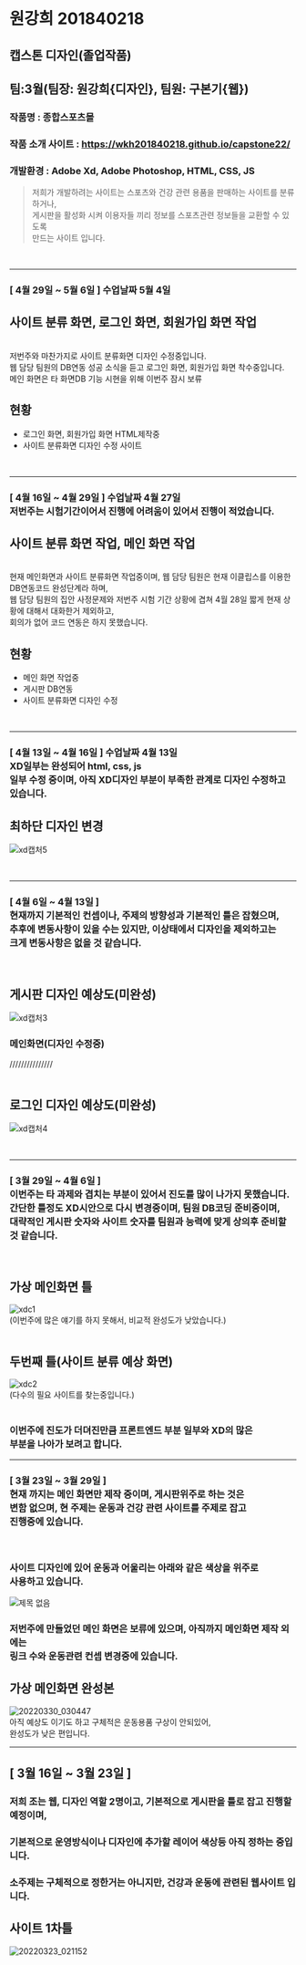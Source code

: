 # 원강희 201840218

## 캡스톤 디자인(졸업작품)
## 팀:3월(팀장: 원강희{디자인}, 팀원: 구본기{웹})
### 작품명 : 종합스포츠몰
### 작품 소개 사이트 : https://wkh201840218.github.io/capstone22/
### 개발환경 : Adobe Xd, Adobe Photoshop, HTML, CSS, JS

>저희가 개발하려는 사이트는 스포츠와 건강 관련 용품을 판매하는 사이트를 분류하거나,<br>게시판을 활성화 시켜 이용자들 끼리 정보를 스포츠관련 정보들을 교환할 수 있도록<br>만드는 사이트 입니다.
<br>

***
### [ 4월 29일 ~ 5월 6일 ] 수업날짜 5월 4일 <br> 
## 사이트 분류 화면, 로그인 화면, 회원가입 화면 작업 
<br> 저번주와 마찬가지로 사이트 분류화면 디자인 수정중입니다. <br>
웹 담당 팀원의 DB연동 성공 소식을 듣고 로그인 화면, 회원가입 화면 착수중입니다.<br>
메인 화면은 타 화면DB 기능 시현을 위해 이번주 잠시 보류<br>


## 현황
* 로그인 화면, 회원가입 화면 HTML제작중
* 사이트 분류화면 디자인 수정 사이트
<br>

***
### [ 4월 16일 ~ 4월 29일 ] 수업날짜 4월 27일 <br>저번주는 시험기간이어서 진행에 어려움이 있어서 진행이 적었습니다.
## 사이트 분류 화면 작업, 메인 화면 작업
<br> 현재 메인화면과 사이트 분류화면 작업중이며, 웹 담당 팀원은 현재 이클립스를 이용한 DB연동코드 완성단계라 하며,<br>웹 담당 팀원의 집안 사정문제와 저번주 시험 기간 상황에 겹쳐 4월 28일 짧게 현재 상황에 대해서 대화한거 제외하고,<br>회의가 없어 코드 연동은 하지 못했습니다.

## 현황
* 메인 화면 작업중
* 게시판 DB연동
* 사이트 분류화면 디자인 수정
<br>

***
### [ 4월 13일 ~ 4월 16일 ] 수업날짜 4월 13일 <br>XD일부는 완성되어 html, css, js<br>일부 수정 중이며, 아직 XD디자인 부분이 부족한 관계로 디자인 수정하고 있습니다.<br>
## 최하단 디자인 변경
![xd캡처5](https://user-images.githubusercontent.com/80237099/163442750-95633ded-7dbb-49a6-aae3-459deba17f86.png)<br>



<br>

***
### [ 4월 6일 ~ 4월 13일 ] <br>현재까지 기본적인 컨셉이나, 주제의 방향성과 기본적인 틀은 잡혔으며,<br>추후에 변동사항이 있을 수는 있지만, 이상태에서 디자인을 제외하고는<br>크게 변동사항은 없을 것 같습니다.
<br>

## 게시판 디자인 예상도(미완성)
![xd캡처3](https://user-images.githubusercontent.com/80237099/163057477-53b636c4-e858-4d24-8f34-e50051b9b7dd.png)<br>
### 메인화면(디자인 수정중)
///////////////
<br>
<br>

## 로그인 디자인 예상도(미완성)
![xd캡처4](https://user-images.githubusercontent.com/80237099/163057894-e540ab35-d0db-4588-988c-b475973e0397.png)


<br>

***

### [ 3월 29일 ~ 4월 6일 ] <br>이번주는 타 과제와 겹치는 부분이 있어서 진도를 많이 나가지 못했습니다.<br>간단한 틀정도 XD시안으로 다시 변경중이며, 팀원 DB코딩 준비중이며,<br>대략적인 게시판 숫자와 사이트 숫자를 팀원과 능력에 맞게 상의후 준비할 것 같습니다.
<br>


## 가상 메인화면 틀
![xdc1](https://user-images.githubusercontent.com/80237099/161802428-697aaae9-c01c-449e-9c27-7831bd18c49c.png)<br>
(이번주에 많은 얘기를 하지 못해서, 비교적 완성도가 낮았습니다.)<br>
<br>

## 두번째 틀(사이트 분류 예상 화면)
![xdc2](https://user-images.githubusercontent.com/80237099/161802437-eb89ff55-2326-44ec-8b4a-7b8c5733822c.png)<br>
(다수의 필요 사이트를 찾는중입니다.)<br>
<br>

### 이번주에 진도가 더뎌진만큼 프론트엔드 부분 일부와 XD의 많은<br>부분을 나아가 보려고 합니다.


***
### [ 3월 23일 ~ 3월 29일 ] <br>현재 까지는 메인 화면만 제작 중이며, 게시판위주로 하는 것은<br>변함 없으며, 현 주제는 운동과 건강 관련 사이트를 주제로 잡고<br>진행중에 있습니다.
<br>

### 사이트 디자인에 있어 운동과 어울리는 아래와 같은 색상을 위주로<br>사용하고 있습니다.
![제목 없음](https://user-images.githubusercontent.com/80237099/160675946-bd03895f-d7d8-42f0-8f13-d664d0448c28.png)
<br>
### 저번주에 만들었던 메인 화면은 보류에 있으며, 아직까지 메인화면 제작 외에는<br>링크 수와 운동관련 컨셉 변경중에 있습니다.

## 가상 메인화면 완성본
![20220330_030447](https://user-images.githubusercontent.com/80237099/160676625-b993faa2-e192-469b-acad-a7cfce2ff092.png)<br>
아직 예상도 이기도 하고 구체적은 운동용품 구상이 안되있어,<br>
완성도가 낮은 편입니다.








***
## [ 3월 16일 ~ 3월 23일 ]

### 저희 조는 웹, 디자인 역할 2명이고, 기본적으로 게시판을 틀로 잡고 진행할 예정이며,<br>
### 기본적으로 운영방식이나 디자인에 추가할 레이어 색상등 아직 정하는 중입니다.<br>
### 소주제는 구체적으로 정한거는 아니지만, 건강과 운동에 관련된 웹사이트 입니다.<br>
## 사이트 1차틀
![20220323_021152](https://user-images.githubusercontent.com/80237099/159537187-b47ba3fd-d59e-42d4-9884-5c6f4ec30e8e.png)<br>

